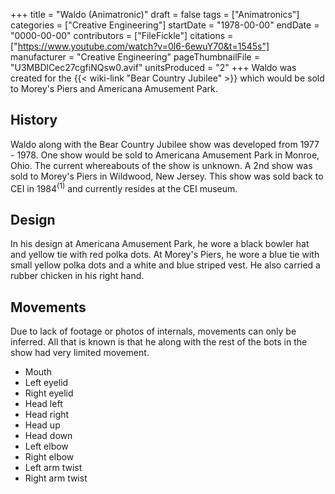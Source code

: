 +++
title = "Waldo (Animatronic)"
draft = false
tags = ["Animatronics"]
categories = ["Creative Engineering"]
startDate = "1978-00-00"
endDate = "0000-00-00"
contributors = ["FileFickle"]
citations = ["https://www.youtube.com/watch?v=0l6-6ewuY70&t=1545s"]
manufacturer = "Creative Engineering"
pageThumbnailFile = "U3MBDlCec27cgfiNQsw0.avif"
unitsProduced = "2"
+++
Waldo was created for the {{< wiki-link "Bear Country Jubilee" >}} which would be sold to Morey's Piers and Americana Amusement Park.

## History

Waldo along with the Bear Country Jubilee show was developed from 1977 - 1978. One show would be sold to Americana Amusement Park in Monroe, Ohio. The current whereabouts of the show is unknown. A 2nd show was sold to Morey's Piers in Wildwood, New Jersey. This show was sold back to CEI in 1984<sup>(1)</sup> and currently resides at the CEI museum.

## Design

In his design at Americana Amusement Park, he wore a black bowler hat and yellow tie with red polka dots. At Morey's Piers, he wore a blue tie with small yellow polka dots and a white and blue striped vest. He also carried a rubber chicken in his right hand.

## Movements

Due to lack of footage or photos of internals, movements can only be inferred. All that is known is that he along with the rest of the bots in the show had very limited movement.

- Mouth
- Left eyelid
- Right eyelid
- Head left
- Head right
- Head up
- Head down
- Left elbow
- Right elbow
- Left arm twist
- Right arm twist

